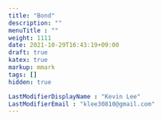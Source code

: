```yaml
---
title: "Bond"
description: ""
menuTitle : ""
weight: 1111
date: 2021-10-29T16:43:19+09:00
draft: true
katex: true
markup: mmark
tags: []
hidden: true

LastModifierDisplayName : "Kevin Lee"
LastModifierEmail : "klee30810@gmail.com"
---
```


